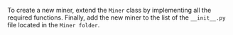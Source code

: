 

To create a new miner, extend the `Miner` class by implementing all the required functions.
Finally, add the new miner to the list of the `__init__.py` file located in the `Miner folder`.
